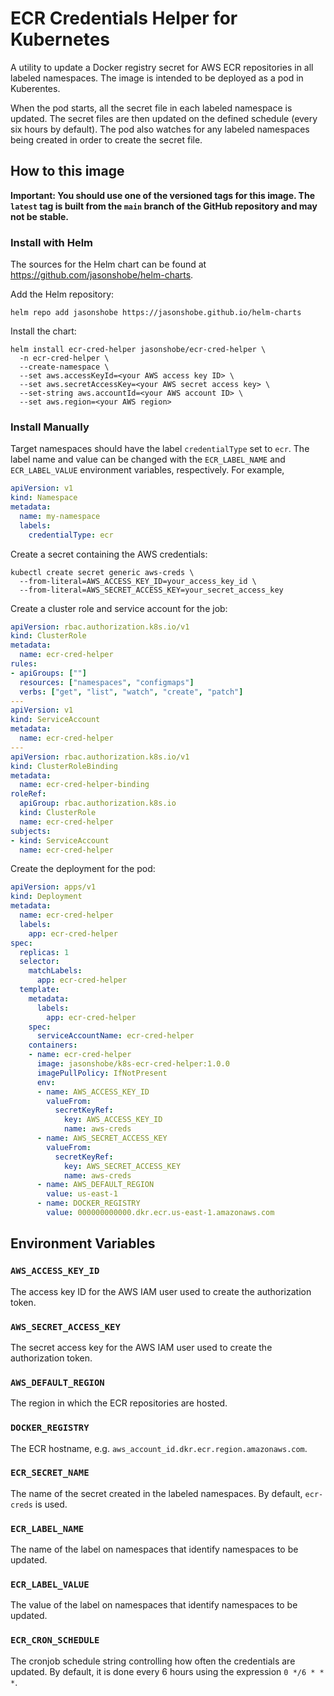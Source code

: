 # ECR Credentials Helper for Kubernetes

A utility to update a Docker registry secret for AWS ECR repositories in all
labeled namespaces. The image is intended to be deployed as a pod in
Kuberentes.

When the pod starts, all the secret file in each labeled namespace is
updated. The secret files are then updated on the defined schedule (every six
hours by default). The pod also watches for any labeled namespaces being
created in order to create the secret file.

## How to this image

**Important: You should use one of the versioned tags for this image. The
`latest` tag is built from the `main` branch of the GitHub repository and may
not be stable.**

### Install with Helm

The sources for the Helm chart can be found at
https://github.com/jasonshobe/helm-charts.

Add the Helm repository:

```shell
helm repo add jasonshobe https://jasonshobe.github.io/helm-charts
```

Install the chart:

```shell
helm install ecr-cred-helper jasonshobe/ecr-cred-helper \
  -n ecr-cred-helper \
  --create-namespace \
  --set aws.accessKeyId=<your AWS access key ID> \
  --set aws.secretAccessKey=<your AWS secret access key> \
  --set-string aws.accountId=<your AWS account ID> \
  --set aws.region=<your AWS region>
```

### Install Manually

Target namespaces should have the label `credentialType` set to `ecr`. The
label name and value can be changed with the `ECR_LABEL_NAME` and
`ECR_LABEL_VALUE` environment variables, respectively. For example,

```yaml
apiVersion: v1
kind: Namespace
metadata:
  name: my-namespace
  labels:
    credentialType: ecr
```

Create a secret containing the AWS credentials:

```shell
kubectl create secret generic aws-creds \
  --from-literal=AWS_ACCESS_KEY_ID=your_access_key_id \
  --from-literal=AWS_SECRET_ACCESS_KEY=your_secret_access_key
```

Create a cluster role and service account for the job:

```yaml
apiVersion: rbac.authorization.k8s.io/v1
kind: ClusterRole
metadata:
  name: ecr-cred-helper
rules:
- apiGroups: [""]
  resources: ["namespaces", "configmaps"]
  verbs: ["get", "list", "watch", "create", "patch"]
---
apiVersion: v1
kind: ServiceAccount
metadata:
  name: ecr-cred-helper
---
apiVersion: rbac.authorization.k8s.io/v1
kind: ClusterRoleBinding
metadata:
  name: ecr-cred-helper-binding
roleRef:
  apiGroup: rbac.authorization.k8s.io
  kind: ClusterRole
  name: ecr-cred-helper
subjects:
- kind: ServiceAccount
  name: ecr-cred-helper
```

Create the deployment for the pod:

```yaml
apiVersion: apps/v1
kind: Deployment
metadata:
  name: ecr-cred-helper
  labels:
    app: ecr-cred-helper
spec:
  replicas: 1
  selector:
    matchLabels:
      app: ecr-cred-helper
  template:
    metadata:
      labels:
        app: ecr-cred-helper
    spec:
      serviceAccountName: ecr-cred-helper
    containers:
    - name: ecr-cred-helper
      image: jasonshobe/k8s-ecr-cred-helper:1.0.0
      imagePullPolicy: IfNotPresent
      env:
      - name: AWS_ACCESS_KEY_ID
        valueFrom:
          secretKeyRef:
            key: AWS_ACCESS_KEY_ID
            name: aws-creds
      - name: AWS_SECRET_ACCESS_KEY
        valueFrom:
          secretKeyRef:
            key: AWS_SECRET_ACCESS_KEY
            name: aws-creds
      - name: AWS_DEFAULT_REGION
        value: us-east-1
      - name: DOCKER_REGISTRY
        value: 000000000000.dkr.ecr.us-east-1.amazonaws.com
```

## Environment Variables

### `AWS_ACCESS_KEY_ID`

The access key ID for the AWS IAM user used to create the authorization
token.

### `AWS_SECRET_ACCESS_KEY`

The secret access key for the AWS IAM user used to create the authorization
token.

### `AWS_DEFAULT_REGION`

The region in which the ECR repositories are hosted.

### `DOCKER_REGISTRY`

The ECR hostname, e.g. `aws_account_id.dkr.ecr.region.amazonaws.com`.

### `ECR_SECRET_NAME`

The name of the secret created in the labeled namespaces. By default,
`ecr-creds` is used.

### `ECR_LABEL_NAME`

The name of the label on namespaces that identify namespaces to be updated.

### `ECR_LABEL_VALUE`

The value of the label on namespaces that identify namespaces to be updated.

### `ECR_CRON_SCHEDULE`

The cronjob schedule string controlling how often the credentials are
updated. By default, it is done every 6 hours using the expression
`0 */6 * * *`.
